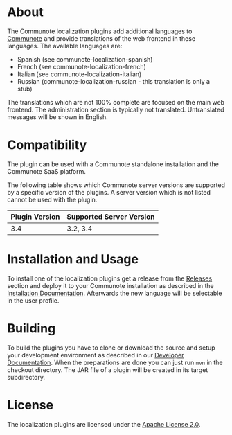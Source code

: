 # About
The Communote localization plugins add additional languages to [Communote](https://github.com/Communote/communote-server) and provide 
translations of the web frontend in these languages. The available languages are:

* Spanish (see communote-localization-spanish)
* French (see communote-localization-french)
* Italian (see communote-localization-italian)
* Russian (communote-localization-russian - this translation is only a stub)

The translations which are not 100% complete are focused on the main web frontend. The administration section is typically not translated. 
Untranslated messages will be shown in English.

# Compatibility
The plugin can be used with a Communote standalone installation and the Communote SaaS platform.

The following table shows which Communote server versions are supported by a specific version of the plugins. A server version which is not listed cannot be used with the plugin.

| Plugin Version  | Supported Server Version |
| ------------- | ------------- |
| 3.4  | 3.2, 3.4  |

# Installation and Usage
To install one of the localization plugins get a release from the [Releases](https://github.com/Communote/communote-plugins-localization/releases) 
section and deploy it to your Communote installation as described in the [Installation Documentation](http://communote.github.io/doc/install_extensions.html). 
Afterwards the new language will be selectable in the user profile.

# Building
To build the plugins you have to clone or download the source and setup your development environment as described in our 
[Developer Documentation](http://communote.github.io/doc/dev_preparation.html). When the preparations are done you can just run 
```mvn``` in the checkout directory. The JAR file of a plugin will be created in its target subdirectory.

# License
The localization plugins are licensed under the [Apache License 2.0](http://www.apache.org/licenses/LICENSE-2.0).
